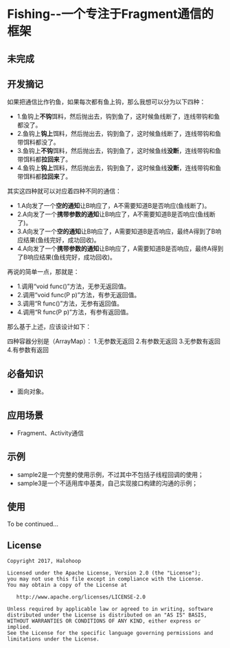 # Fishing--一个专注于Fragment通信的框架

## 未完成

## 开发摘记

如果把通信比作钓鱼，如果每次都有鱼上钩，那么我想可以分为以下四种：

* 1.鱼钩上**不钩**饵料，然后抛出去，钩到鱼了，这时候鱼线断了，连线带钩和鱼都没了。
* 2.鱼钩上**钩上**饵料，然后抛出去，钩到鱼了，这时候鱼线断了，连线带钩和鱼带饵料都没了。
* 3.鱼钩上**不钩**饵料，然后抛出去，钩到鱼了，这时候鱼线**没断**，连线带钩和鱼带饵料都**拉回来**了。
* 4.鱼钩上**钩上**饵料，然后抛出去，钩到鱼了，这时候鱼线**没断**，连线带钩和鱼带饵料都**拉回来**了。

其实这四种就可以对应着四种不同的通信：

* 1.A向发了一个**空的通知**让B响应了，A不需要知道B是否响应(鱼线断了)。
* 2.A向发了一个**携带参数的通知**让B响应了，A不需要知道B是否响应(鱼线断了)。
* 3.A向发了一个**空的通知**让B响应了，A需要知道B是否响应，最终A得到了B响应结果(鱼线完好，成功回收)。
* 4.A向发了一个**携带参数的通知**让B响应了，A需要知道B是否响应，最终A得到了B响应结果(鱼线完好，成功回收)。

再说的简单一点，那就是：

* 1.调用“void func()”方法，无参无返回值。
* 2.调用“void func(P p)”方法，有参无返回值。
* 3.调用“R func()”方法，无参有返回值。
* 4.调用“R func(P p)”方法，有参有返回值。

那么基于上述，应该设计如下：

四种容器分别是（ArrayMap）：
1.无参数无返回
2.有参数无返回
3.无参数有返回
4.有参数有返回

## 必备知识

* 面向对象。

## 应用场景

* Fragment、Activity通信

## 示例

* sample2是一个完整的使用示例，不过其中不包括子线程回调的使用；
* sample3是一个不适用库中基类，自己实现接口构建的沟通的示例；

## 使用

To be continued...

## License

    Copyright 2017, Halohoop

    Licensed under the Apache License, Version 2.0 (the "License");
    you may not use this file except in compliance with the License.
    You may obtain a copy of the License at

       http://www.apache.org/licenses/LICENSE-2.0

    Unless required by applicable law or agreed to in writing, software
    distributed under the License is distributed on an "AS IS" BASIS,
    WITHOUT WARRANTIES OR CONDITIONS OF ANY KIND, either express or implied.
    See the License for the specific language governing permissions and
    limitations under the License.